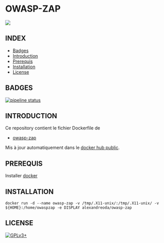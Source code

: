 # OWASP-ZAP

<img src="http://4.bp.blogspot.com/-QnYf9hlKYuU/U4h991LRk4I/AAAAAAAALac/FbPo0Ji_v8Y/s1600/owasp_zap.png" />


## INDEX

- [Badges](#BADGES)
- [Introduction](#INTRODUCTION)
- [Prerequis](#PREREQUIS)
- [Installation](#INSTALLATION)
- [License](#LICENSE)


## BADGES

[![pipeline status](https://gitlab.com/oda-alexandre/owasp-zap/badges/master/pipeline.svg)](https://gitlab.com/oda-alexandre/owasp-zap/commits/master)


## INTRODUCTION

Ce repository contient le fichier Dockerfile de

- [owasp-zap](https://www.owasp.org/index.php/OWASP_HA_Vulnerability_Scanner_Project)

Mis à jour automatiquement dans le [docker hub public](https://hub.docker.com/r/alexandreoda/owasp-zap).


## PREREQUIS

Installer [docker](https://www.docker.com)


## INSTALLATION

```
docker run -d --name owasp-zap -v /tmp/.X11-unix/:/tmp/.X11-unix/ -v ${HOME}:/home/owaspzap -e DISPLAY alexandreoda/owasp-zap
```


## LICENSE

[![GPLv3+](http://gplv3.fsf.org/gplv3-127x51.png)](https://github.com/oda-alexandre/owasp-zap/blob/master/LICENSE)
